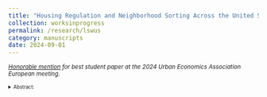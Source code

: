 ```yaml
---
title: "Housing Regulation and Neighborhood Sorting Across the United States <br> (Job Market Paper)"
collection: worksinprogress
permalink: /research/lswus
category: manuscripts
date: 2024-09-01
---
```

<small>*[Honorable mention](https://urbaneconomics.org/meetings/awards.html) for best student paper at the 2024 Urban Economics Association European meeting*.<small>
<details><summary>Abstract:</summary>
<br/>
<small>In this paper, I consider the effect of minimum lot size regulation on welfare and urban
structure. I show that minimal lots are the most expensive in the low-density neighborhoods
of productive cities, and this can explain the sorting on income into these cities and neighborhoods.
Motivated by this evidence, I construct a general equilibrium model in which households
of heterogeneous incomes choose cities and neighborhoods, value affluent neighbors,
and are burdened differently by regulation. A counterfactual deregulation exercise shows
significant and progressive gains for renters that may offset the losses to landowners. The
exercise also reveals two surprising results. First, any productivity gains that occur from the
expansion of productive cities is largely nullified by the out-migration of affluent households
who prefer regulated neighborhoods. Second, the neighborhood choice externality arising
from the demand for affluent neighbors matters little for the average household, but has important
distributional consequences. These results suggest that the most important consequence
of deregulating housing markets is increasing housing affordability. </small>
</details>